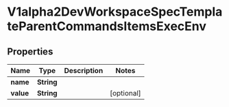 

# V1alpha2DevWorkspaceSpecTemplateParentCommandsItemsExecEnv

## Properties

Name | Type | Description | Notes
------------ | ------------- | ------------- | -------------
**name** | **String** |  | 
**value** | **String** |  |  [optional]



